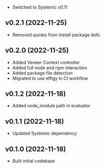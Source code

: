 * Switched to Systemic v0.11

## v0.2.1 (2022-11-25)
* Removed quotes from install package defs

## v0.2.0 (2022-11-25)
* Added Veneer Context controller
* Added full node and npm interaction
* Added package file detection
* Migrated to use effigy in CI workflow

## v0.1.2 (2022-11-18)
* Added node_module path in evaluator

## v0.1.1 (2022-11-18)
* Updated Systemic dependency

## v0.1.0 (2022-11-18)
* Built initial codebase
